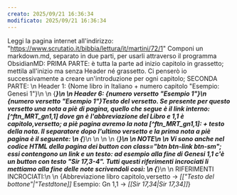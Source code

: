 ```yaml
---
creato: 2025/09/21 16:36:34
modificato: 2025/09/21 16:36:34
---
```

Leggi la pagina internet all'indirizzo: "https://www.scrutatio.it/bibbia/lettura/it/martini/72/1"
Componi un markdown.md, separato in due parti, per usarli attraverso il programma ObsidianMD:
PRIMA PARTE:
è tutta la parte ad inizio capitolo in grassetto; mettila all'inizio ma senza Header né grassetto. Ci penserò io successivamente a creare un'introduzione per ogni capitolo;
SECONDA PARTE:
\n
Header 1: {Nome libro in Italiano + numero capitolo "Esempio: Genesi 1"}\n
\n
{***}\n
\n
Header 6: {numero versetto "Esempio 1"}\n
{<span class=vrs>numero versetto "Esempio 1"</span>}Testo del versetto. Se presente per questo versetto una nota a piè di pagina, quello che segue è il link interno:  [^ftn_MRT_gn1,1] dove gn è l'abbreviazione del Libro e 1,1 è capitolo,versetto; a piè pagina avremo la nota [^ftn_MRT_gn1,1]: + testo della nota.
Il separatore dopo l'ultimo versetto e la prima nota a piè pagina è il seguente:
\n
{***}\n
\n
\n
\n
{***}\n
\n
NOTE\n
\n
Vi sono anche nel codice HTML della pagina dei button con class="btn btn-link btn-sm"; essi contengono un link e un testo: ad esempio alla fine di Genesi 1,1 c'è un button con testo "Sir 17,3-4". Tutti questi riferimenti incrociati li mettiamo alla fine delle note scrivendoli così:
\n
{***}\n
\n
RIFERIMENTI INCROCIATI:\n
\n
{Abbreviazione libro capitolo,versetto → *<span class="BibleRef">[["Testo del bottone"|"Testdtone]]</span>* Esempio: Gn 1,1 → *<span class="BibleRef">[[Sir 17,34|Sir 17,34]]</span>*}